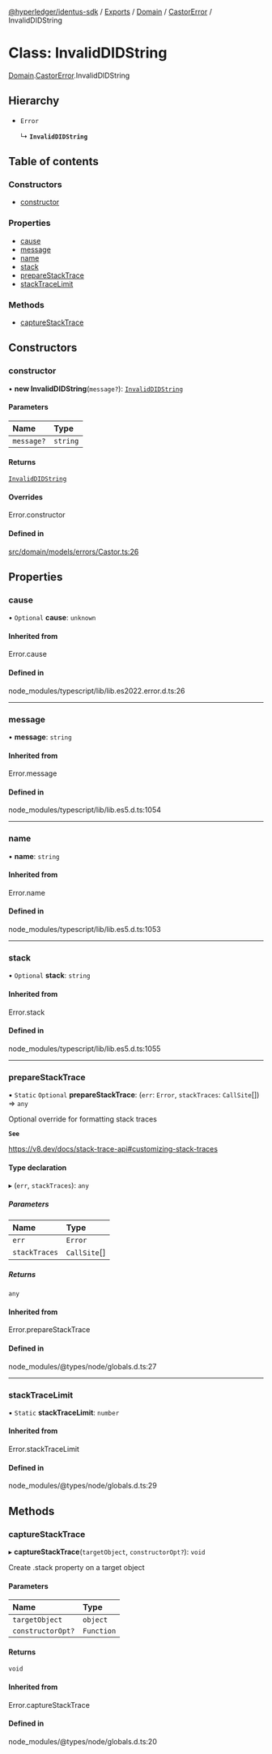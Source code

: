 [@hyperledger/identus-sdk](../README.md) / [Exports](../modules.md) / [Domain](../modules/Domain.md) / [CastorError](../modules/Domain.CastorError.md) / InvalidDIDString

# Class: InvalidDIDString

[Domain](../modules/Domain.md).[CastorError](../modules/Domain.CastorError.md).InvalidDIDString

## Hierarchy

- `Error`

  ↳ **`InvalidDIDString`**

## Table of contents

### Constructors

- [constructor](Domain.CastorError.InvalidDIDString.md#constructor)

### Properties

- [cause](Domain.CastorError.InvalidDIDString.md#cause)
- [message](Domain.CastorError.InvalidDIDString.md#message)
- [name](Domain.CastorError.InvalidDIDString.md#name)
- [stack](Domain.CastorError.InvalidDIDString.md#stack)
- [prepareStackTrace](Domain.CastorError.InvalidDIDString.md#preparestacktrace)
- [stackTraceLimit](Domain.CastorError.InvalidDIDString.md#stacktracelimit)

### Methods

- [captureStackTrace](Domain.CastorError.InvalidDIDString.md#capturestacktrace)

## Constructors

### constructor

• **new InvalidDIDString**(`message?`): [`InvalidDIDString`](Domain.CastorError.InvalidDIDString.md)

#### Parameters

| Name | Type |
| :------ | :------ |
| `message?` | `string` |

#### Returns

[`InvalidDIDString`](Domain.CastorError.InvalidDIDString.md)

#### Overrides

Error.constructor

#### Defined in

[src/domain/models/errors/Castor.ts:26](https://github.com/hyperledger-identus/sdk-ts/blob/d44afc3403bdd5cf86219cd263be20ea744f4706/src/domain/models/errors/Castor.ts#L26)

## Properties

### cause

• `Optional` **cause**: `unknown`

#### Inherited from

Error.cause

#### Defined in

node_modules/typescript/lib/lib.es2022.error.d.ts:26

___

### message

• **message**: `string`

#### Inherited from

Error.message

#### Defined in

node_modules/typescript/lib/lib.es5.d.ts:1054

___

### name

• **name**: `string`

#### Inherited from

Error.name

#### Defined in

node_modules/typescript/lib/lib.es5.d.ts:1053

___

### stack

• `Optional` **stack**: `string`

#### Inherited from

Error.stack

#### Defined in

node_modules/typescript/lib/lib.es5.d.ts:1055

___

### prepareStackTrace

▪ `Static` `Optional` **prepareStackTrace**: (`err`: `Error`, `stackTraces`: `CallSite`[]) => `any`

Optional override for formatting stack traces

**`See`**

https://v8.dev/docs/stack-trace-api#customizing-stack-traces

#### Type declaration

▸ (`err`, `stackTraces`): `any`

##### Parameters

| Name | Type |
| :------ | :------ |
| `err` | `Error` |
| `stackTraces` | `CallSite`[] |

##### Returns

`any`

#### Inherited from

Error.prepareStackTrace

#### Defined in

node_modules/@types/node/globals.d.ts:27

___

### stackTraceLimit

▪ `Static` **stackTraceLimit**: `number`

#### Inherited from

Error.stackTraceLimit

#### Defined in

node_modules/@types/node/globals.d.ts:29

## Methods

### captureStackTrace

▸ **captureStackTrace**(`targetObject`, `constructorOpt?`): `void`

Create .stack property on a target object

#### Parameters

| Name | Type |
| :------ | :------ |
| `targetObject` | `object` |
| `constructorOpt?` | `Function` |

#### Returns

`void`

#### Inherited from

Error.captureStackTrace

#### Defined in

node_modules/@types/node/globals.d.ts:20
